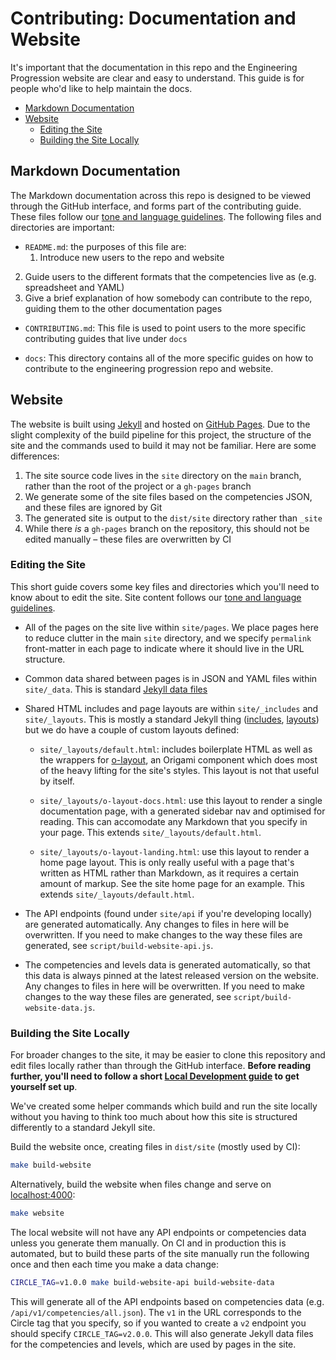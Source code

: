 
# Contributing: Documentation and Website

It's important that the documentation in this repo and the Engineering Progression website are clear and easy to understand. This guide is for people who'd like to help maintain the docs.

  - [Markdown Documentation](#markdown-documentation)
  - [Website](#website)
    - [Editing the Site](#editing-the-site)
    - [Building the Site Locally](#building-the-site-locally)


## Markdown Documentation

The Markdown documentation across this repo is designed to be viewed through the GitHub interface, and forms part of the contributing guide. These files follow our [tone and language guidelines](language.md). The following files and directories are important:

  - `README.md`: the purposes of this file are:
    1. Introduce new users to the repo and website
  2. Guide users to the different formats that the competencies live as (e.g. spreadsheet and YAML)
  3. Give a brief explanation of how somebody can contribute to the repo, guiding them to the other documentation pages

  - `CONTRIBUTING.md`: This file is used to point users to the more specific contributing guides that live under `docs`

  - `docs`: This directory contains all of the more specific guides on how to contribute to the engineering progression repo and website.


## Website

The website is built using [Jekyll](https://jekyllrb.com/) and hosted on [GitHub Pages](https://pages.github.com/). Due to the slight complexity of the build pipeline for this project, the structure of the site and the commands used to build it may not be familiar. Here are some differences:

  1. The site source code lives in the `site` directory on the `main` branch, rather than the root of the project or a `gh-pages` branch
  2. We generate some of the site files based on the competencies JSON, and these files are ignored by Git
  3. The generated site is output to the `dist/site` directory rather than `_site`
  4. While there _is_ a `gh-pages` branch on the repository, this should not be edited manually – these files are overwritten by CI

### Editing the Site

This short guide covers some key files and directories which you'll need to know about to edit the site. Site content follows our [tone and language guidelines](language.md).

  - All of the pages on the site live within `site/pages`. We place pages here to reduce clutter in the main `site` directory, and we specify `permalink` front-matter in each page to indicate where it should live in the URL structure.

  - Common data shared between pages is in JSON and YAML files within `site/_data`. This is standard [Jekyll data files](https://jekyllrb.com/docs/datafiles/)

  - Shared HTML includes and page layouts are within `site/_includes` and `site/_layouts`. This is mostly a standard Jekyll thing ([includes](https://jekyllrb.com/docs/includes/), [layouts](https://jekyllrb.com/docs/layouts/)) but we do have a couple of custom layouts defined:

    - `site/_layouts/default.html`: includes boilerplate HTML as well as the wrappers for [o-layout](https://registry.origami.ft.com/components/o-layout), an Origami component which does most of the heavy lifting for the site's styles. This layout is not that useful by itself.

	- `site/_layouts/o-layout-docs.html`: use this layout to render a single documentation page, with a generated sidebar nav and optimised for reading. This can accomodate any Markdown that you specify in your page. This extends `site/_layouts/default.html`.

	- `site/_layouts/o-layout-landing.html`: use this layout to render a home page layout. This is only really useful with a page that's written as HTML rather than Markdown, as it requires a certain amount of markup. See the site home page for an example. This extends `site/_layouts/default.html`.

  - The API endpoints (found under `site/api` if you're developing locally) are generated automatically. Any changes to files in here will be overwritten. If you need to make changes to the way these files are generated, see `script/build-website-api.js`.

  - The competencies and levels data is generated automatically, so that this data is always pinned at the latest released version on the website. Any changes to files in here will be overwritten. If you need to make changes to the way these files are generated, see `script/build-website-data.js`.

### Building the Site Locally

For broader changes to the site, it may be easier to clone this repository and edit files locally rather than through the GitHub interface. **Before reading further, you'll need to follow a short [Local Development guide](local-development.md) to get yourself set up**.

We've created some helper commands which build and run the site locally without you having to think too much about how this site is structured differently to a standard Jekyll site.

Build the website once, creating files in `dist/site` (mostly used by CI):

```sh
make build-website
```

Alternatively, build the website when files change and serve on [localhost:4000](http://localhost:4000/):

```sh
make website
```

The local website will not have any API endpoints or competencies data unless you generate them manually. On CI and in production this is automated, but to build these parts of the site manually run the following once and then each time you make a data change:

```sh
CIRCLE_TAG=v1.0.0 make build-website-api build-website-data
```

This will generate all of the API endpoints based on competencies data (e.g. `/api/v1/competencies/all.json`). The `v1` in the URL corresponds to the Circle tag that you specify, so if you wanted to create a `v2` endpoint you should specify `CIRCLE_TAG=v2.0.0`. This will also generate Jekyll data files for the competencies and levels, which are used by pages in the site.
